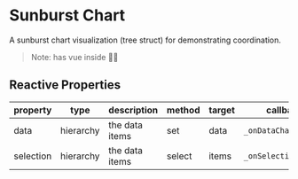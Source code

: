 # Sunburst Chart

A sunburst chart visualization (tree struct) for demonstrating coordination.

>Note: has vue inside 🤦‍♀

## Reactive Properties

| property      | type       | description                                   | method    | target    | callback              | internal listener             |
| ---------     | -----      | --------------------------------------        | ----------|-----------|-------------------    |---------------------------    |
|data           |hierarchy   |the data items                                 |set        |data       |`_onDataChange`        |`this.vm.$on('data',...)`      |
|selection      |hierarchy   |the data items                                 |select     |items      |`_onSelectionChange`   |`this.vm.$on('selection',...)` |